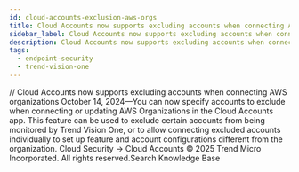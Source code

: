 ```yaml
---
id: cloud-accounts-exclusion-aws-orgs
title: Cloud Accounts now supports excluding accounts when connecting AWS organizations
sidebar_label: Cloud Accounts now supports excluding accounts when connecting AWS organizations
description: Cloud Accounts now supports excluding accounts when connecting AWS organizations
tags:
  - endpoint-security
  - trend-vision-one
---
```


/*<![CDATA[*/ $('#title').html($('meta[name=map-description]').attr('content')); /*]]>*/ Cloud Accounts now supports excluding accounts when connecting AWS organizations October 14, 2024—You can now specify accounts to exclude when connecting or updating AWS Organizations in the Cloud Accounts app. This feature can be used to exclude certain accounts from being monitored by Trend Vision One, or to allow connecting excluded accounts individually to set up feature and account configurations different from the organization. Cloud Security → Cloud Accounts © 2025 Trend Micro Incorporated. All rights reserved.Search Knowledge Base